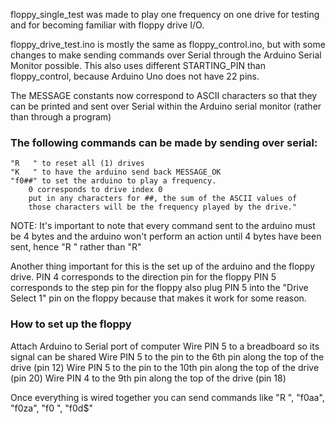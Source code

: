floppy_single_test was made to play one frequency on one drive for testing
and for becoming familiar with floppy drive I/O.

floppy_drive_test.ino is mostly the same as floppy_control.ino, but with some changes to make
sending commands over Serial through the Arduino Serial Monitor possible. This also uses
different STARTING_PIN than floppy_control, because Arduino Uno does not have 22 pins.

The MESSAGE constants now correspond to ASCII characters so that they can be printed and sent over Serial within
the Arduino serial monitor (rather than through a program)

### The following commands can be made by sending over serial:
	"R   " to reset all (1) drives
	"K   " to have the arduino send back MESSAGE_OK
	"f0##" to set the arduino to play a frequency.
		0 corresponds to drive index 0
		put in any characters for ##, the sum of the ASCII values of
		those characters will be the frequency played by the drive."

NOTE: It's important to note that every command sent to the arduino must be 4 bytes and
the arduino won't perform an action until 4 bytes have been sent, hence "R   " rather than "R"

Another thing important for this is the set up of the arduino and the floppy drive.
PIN 4 corresponds to the direction pin for the floppy
PIN 5 corresponds to the step pin for the floppy
	also plug PIN 5 into the "Drive Select 1" pin on the floppy because that makes it work for some reason.

### How to set up the floppy
Attach Arduino to Serial port of computer
Wire PIN 5 to a breadboard so its signal can be shared
	Wire PIN 5 to the pin to the 6th pin along the top of the drive (pin 12)
	Wire PIN 5 to the pin to the 10th pin along the top of the drive (pin 20)
Wire PIN 4 to the 9th pin along the top of the drive (pin 18)

Once everything is wired together you can send commands like
"R  ",
"f0aa",
"f0za",
"f0  ",
"f0d$"
